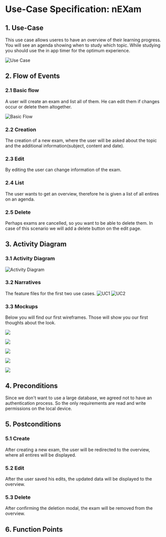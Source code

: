 # Use-Case Specification: nEXam

## 1. Use-Case
This use case allows useres to have an overview of their learning progress.
You will see an agenda showing when to study which topic.
While studying you should use the in app timer for the optimum experience.

![Use Case](https://github.com/Calco2001/nEXam/blob/main/docs/diagrams/use%20case%20diagram.jpg)

## 2. Flow of Events
### 2.1 Basic flow
A user will create an exam and list all of them. He can edit them if changes occur or delete them altogether.

![Basic Flow](https://github.com/Calco2001/nEXam/blob/main/docs/diagrams/basic%20flow.jpg)

### 2.2 Creation
The creation of a new exam, where the user will be asked about the topic and the additional information(subject, content and date).

[//]: <Add Screenshot of create mockup> 

### 2.3 Edit
By editing the user can change information of the exam.

[//]: <Add Screenshot of edit mockup> 

### 2.4 List
The user wants to get an overview, therefore he is given a list of all entires on an agenda.

[//]: <Add Screenshot of list mockup> 

### 2.5 Delete
Perhaps exams are cancelled, so you want to be able to delete them. In case of this scenario we will add a delete button on the edit page.

[//]: <Add Screenshot of delete mockup - button> 
[//]: <Add are you sure popup to avoid accidental deletions> 

## 3. Activity Diagram
### 3.1 Activity Diagram
![Activity Diagram](https://github.com/Calco2001/nEXam/blob/main/docs/diagrams/activity%20diagram.jpg)

### 3.2 Narratives
The feature files for the first two use cases.
![UC1](https://github.com/Calco2001/nEXam/blob/main/feature%20files/UC1.feature)
![UC2](https://github.com/Calco2001/nEXam/blob/main/feature%20files/UC2.feature)

### 3.3 Mockups

Below you will find our first wireframes. Those will show you our first thoughts about the look.

![](https://github.com/Calco2001/nEXam/blob/main/docs/wireframes/dashboard.PNG)

![](https://github.com/Calco2001/nEXam/blob/main/docs/wireframes/create%20edit%20exam.PNG)

![](https://github.com/Calco2001/nEXam/blob/main/docs/wireframes/error.PNG)

![](https://github.com/Calco2001/nEXam/blob/main/docs/wireframes/success%20message.PNG)

![](https://github.com/Calco2001/nEXam/blob/main/docs/wireframes/exam%20view.PNG)

## 4. Preconditions

Since we don't want to use a large database, we agreed not to have an authentication process. So the only requirements are read and write permissions on the local device.

## 5. Postconditions
### 5.1 Create
After creating a new exam, the user will be redirected to the overview, where all entires will be displayed.

### 5.2 Edit
After the user saved his edits, the updated data will be displayed to the overview.

### 5.3 Delete
After confirming the deletion modal, the exam will be removed from the overview.

## 6. Function Points
[//]: <Domain Characteristic Table>

[//]: <Complexity Adjustment Table>
